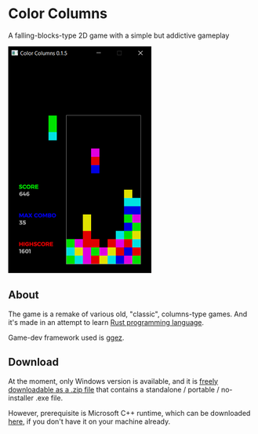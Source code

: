 # Color Columns
A falling-blocks-type 2D game with a simple but addictive gameplay

![Gameplay screenshot](github-resources/cc_gameplay.png)

## About
The game is a remake of various old, "classic", columns-type games.
And it's made in an attempt to learn [Rust programming language](https://www.rust-lang.org/).

Game-dev framework used is [ggez](https://ggez.rs/).

## Download
At the moment, only Windows version is available, and it is [freely downloadable as a .zip file](https://github.com/rdrmic/color-columns/raw/main/dist/color-columns-v015.zip) that contains a standalone / portable / no-installer .exe file.

However, prerequisite is Microsoft C++ runtime, which can be downloaded [here](https://docs.microsoft.com/en-us/cpp/windows/latest-supported-vc-redist?view=msvc-170#visual-studio-2015-2017-2019-and-2022), if you don't have it on your machine already.
